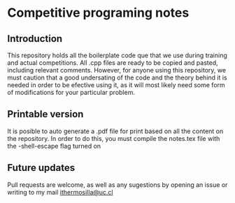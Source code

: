 # Competitive programing notes

## Introduction

This repository holds all the boilerplate code que that we use during training and actual competitions. All .cpp files are ready to be copied and pasted, including relevant comments. However, for anyone using this repository, we must caution that a good undersating of the code and the theory behind it is needed in order to be efective using it, as it will most likely need some form of modifications for your particular problem.

## Printable version

It is posible to auto generate a .pdf file for print based on all the content on the repository. In order to do this, you must compile the notes.tex file with the -shell-escape flag turned on

## Future updates

Pull requests are welcome, as well as any sugestions by opening an issue or writing to my mail ithermosilla@uc.cl

